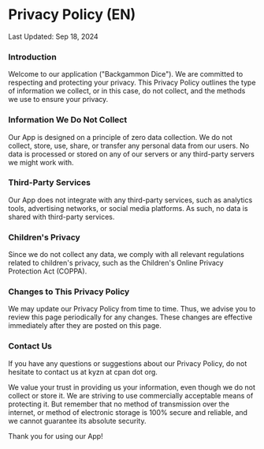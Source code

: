 # Privacy Policy (EN)

Last Updated: Sep 18, 2024

### Introduction

Welcome to our application ("Backgammon Dice"). We are committed to respecting and protecting your privacy. This Privacy Policy outlines the type of information we collect, or in this case, do not collect, and the methods we use to ensure your privacy.

### Information We Do Not Collect

Our App is designed on a principle of zero data collection. We do not collect, store, use, share, or transfer any personal data from our users. No data is processed or stored on any of our servers or any third-party servers we might work with.

### Third-Party Services

Our App does not integrate with any third-party services, such as analytics tools, advertising networks, or social media platforms. As such, no data is shared with third-party services.

### Children's Privacy

Since we do not collect any data, we comply with all relevant regulations related to children's privacy, such as the Children's Online Privacy Protection Act (COPPA).

### Changes to This Privacy Policy

We may update our Privacy Policy from time to time. Thus, we advise you to review this page periodically for any changes. These changes are effective immediately after they are posted on this page.

### Contact Us

If you have any questions or suggestions about our Privacy Policy, do not hesitate to contact us at kyzn at cpan dot org.

We value your trust in providing us your information, even though we do not collect or store it. We are striving to use commercially acceptable means of protecting it. But remember that no method of transmission over the internet, or method of electronic storage is 100% secure and reliable, and we cannot guarantee its absolute security.

Thank you for using our App!
